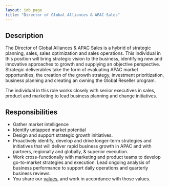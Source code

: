 ```yaml
---
layout: job_page
title: "Director of Global Alliances & APAC Sales"
---
```


## Description

The Director of Global Alliances & APAC Sales is a hybrid of strategic planning, sales,
sales optimization and sales operations. This individual in this position will bring strategic vision to the business,
identifying new and innovative approaches to growth and supplying an objective perspective.
Strategic deliverables take the form of evaluating APAC market opportunities, the creation
of the growth strategy, investment
prioritization, business planning and creating an owning the Global Reseller program.

The individual in this role works closely with senior executives in sales, product
and marketing to lead business planning and change initiatives.

## Responsibilities

- Gather market intelligence
- Identify untapped market potential
- Design and support strategic growth  initiatives.  
- Proactively identify, develop and drive longer-term strategies and initiatives that
will deliver rapid business growth in APAC and with partners, regionally and globally,
& superior execution.
- Work cross-functionally with marketing and product teams to develop go-to-market strategies and execution.
Lead ongoing analysis of business performance to support daily operations and quarterly business reviews.
- You share our [values](/handbook/values), and work in accordance with those values.
